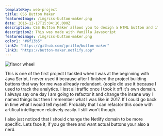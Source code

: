 ```yaml
---
templateKey: web-project
title: CSS Button Maker
featuredImage: /img/css-button-maker.png
date: 2016-12-17T15:04:10.000Z
description: CSS Button Maker allows you to design a HTML button and it prints out the css for you. 
description2: This was made with Vanilla Javascript 
featuredimage: /img/css-button-maker.png
color1: "#6f13b5"
link2: "https://github.com/jprillo/button-maker"
link3: "https://button-maker.netlify.app"
---
```


![flavor wheel](/img/css-button-maker.png)

This is one of the first project I tackled when I was at the beginning with Java Script. I never used it because after I finished the project building buttons that way for me was allready redundant. {eople did use it because I used to track the analytics. I lost all traffic once I took it off it's own domain. I always say one day I am going to refactor it and change the insane way I named things but then I remember what I was like in 2017. If I could go back in time what I would tell myself. Probably that I can refactor this code with artifical intelligence relatively easily. I still won't though.  

I also just noticed that I should change the Netlify domain to be more specific. Lets face it, if you go there and want actual buttons your also a nerd. 